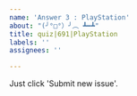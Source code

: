 ```yaml
---
name: 'Answer 3 : PlayStation'
about: "(╯°□°）╯︵ ┻━┻"
title: quiz|691|PlayStation
labels: ''
assignees: ''

---
```


Just click 'Submit new issue'.
